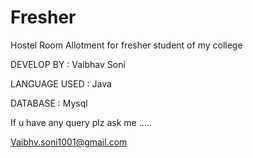 # Fresher
Hostel Room Allotment for fresher student of my college

DEVELOP BY    : Vaibhav Soni

LANGUAGE USED : Java

DATABASE      : Mysql

If u have any query plz ask me .....

Vaibhv.soni1001@gmail.com
